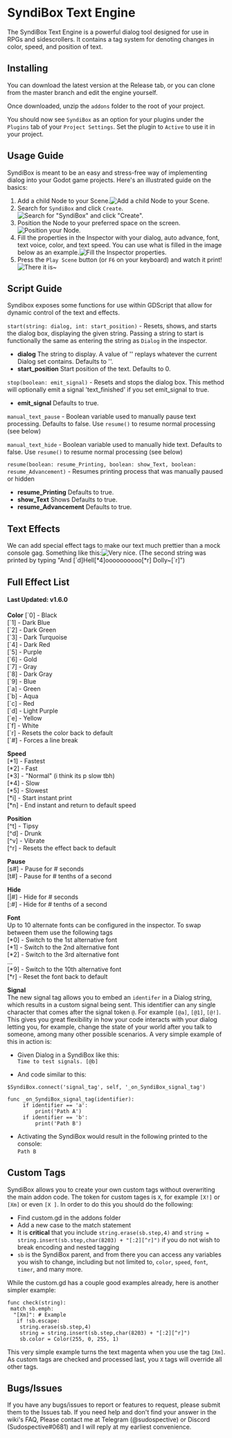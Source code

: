 # SyndiBox Text Engine
The SyndiBox Text Engine is a powerful dialog tool designed for use in RPGs and sidescrollers. It contains a tag system for denoting changes in color, speed, and position of text.

## Installing
You can download the latest version at the Release tab, or you can clone from the master branch and edit the engine yourself.

Once downloaded, unzip the `addons` folder to the root of your project.

You should now see `SyndiBox` as an option for your plugins under the `Plugins` tab of your `Project Settings`. Set the plugin to `Active` to use it in your project.

## Usage Guide
SyndiBox is meant to be an easy and stress-free way of implementing dialog into your Godot game projects. Here's an illustrated guide on the basics:

 1. Add a child Node to your Scene.![Add a child Node to your Scene.](https://imgur.com/4CxIqcX.png)
 2. Search for `SyndiBox` and click `Create`.![Search for "SyndiBox" and click "Create".](https://imgur.com/m3nZt1o.png)
 3. Position the Node to your preferred space on the screen.![Position your Node.](https://imgur.com/U22RfM3.png)
 4. Fill the properties in the Inspector with your dialog, auto advance, font, text voice, color, and text speed. You can use what is filled in the image below as an example.![Fill the Inspector properties.](https://imgur.com/0POjPSz.png)
 5. Press the `Play Scene` button (or `F6` on your keyboard) and watch it print!![There it is~](https://imgur.com/Fiigoty.png)

## Script Guide
Syndibox exposes some functions for use within GDScript that allow for dynamic control of the text and effects.   

`start(string: dialog, int: start_position)` - Resets, shows, and starts the dialog box, displaying the given string. Passing a string to start is functionally the same as entering the string as `Dialog` in the inspector.  
- **dialog** The string to display. A value of '' replays whatever the current Dialog set contains. Defaults to ''.  
- **start_position** Start position of the text. Defaults to 0.  

`stop(boolean: emit_signal)` - Resets and stops the dialog box. This method will optionally emit a signal 'text_finished' if you set emit_signal to true.  
- **emit_signal** Defaults to true.  

`manual_text_pause` - Boolean variable used to manually pause text processing. Defaults to false. Use `resume()` to resume normal processing (see below)  

`manual_text_hide` - Boolean variable used to manually hide text. Defaults to false. Use `resume()` to resume normal processing (see below)  

`resume(boolean: resume_Printing, boolean: show_Text, boolean: resume_Advancement)` - Resumes printing process that was manually paused or hidden   
- **resume_Printing** Defaults to true.  
- **show_Text** Shows Defaults to true.  
- **resume_Advancement** Defaults to true.  


## Text Effects
We can add special effect tags to make our text much prettier than a mock console gag. Something like this:![Very nice.](https://i.imgur.com/Q8c3tg3.gif)
(The second string was printed by typing "And [\`d]Hell[\*4]oooooooooo[\*r] Dolly~[\`r]")

## Full Effect List
#### Last Updated: v1.6.0

**Color**
[\`0] - Black  
[\`1] - Dark Blue  
[\`2] - Dark Green  
[\`3] - Dark Turquoise  
[\`4] - Dark Red  
[\`5] - Purple  
[\`6] - Gold  
[\`7] - Gray  
[\`8] - Dark Gray  
[\`9] - Blue  
[\`a] - Green  
[\`b] - Aqua  
[\`c] - Red  
[\`d] - Light Purple  
[\`e] - Yellow  
[\`f] - White  
[\`r] - Resets the color back to default  
[\`#] - Forces a line break  

**Speed**  
[\*1] - Fastest  
[\*2] - Fast  
[\*3] - "Normal" (i think its p slow tbh)  
[\*4] - Slow  
[\*5] - Slowest  
[\*i] - Start instant print  
[\*n] - End instant and return to default speed   

**Position**  
[\^t] - Tipsy  
[\^d] - Drunk  
[\^v] - Vibrate  
[\^r] - Resets the effect back to default

**Pause**  
[s#] - Pause for # seconds  
[t#] - Pause for # tenths of a second  

**Hide**  
[|#] - Hide for # seconds  
[:#] - Hide for # tenths of a second  

**Font**  
Up to 10 alternate fonts can be configured in the inspector. To swap between them use the following tags  
[\*0] - Switch to the 1st alternative font  
[\*1] - Switch to the 2nd alternative font    
[\*2] - Switch to the 3rd alternative font    
...    
[\*9] - Switch to the 10th alternative font    
[\*r] - Reset the font back to default  

**Signal**  
The new signal tag allows you to embed an `identifer` in a Dialog string, which results in a custom signal being sent. This identifier can any single character that comes after the signal token `@`. For example `[@a]`, `[@1]`, `[@!]`. This gives you great flexibility in how your code interacts with your dialog letting you, for example, change the state of your world after you talk to someone, among many other possible scenarios. A very simple example of this in action is:  

- Given Dialog in a SyndiBox like this:  
`Time to test signals. [@b]`

- And code similar to this:  
```gdscript
$SyndiBox.connect('signal_tag', self, '_on_SyndiBox_signal_tag')

func _on_SyndiBox_signal_tag(identifier):
     if identifier == 'a':
         print('Path A')
     if identifier == 'b':
         print('Path B')
```
    
- Activating the SyndiBox would result in the following printed to the console:  
`Path B`  

## Custom Tags
SyndiBox allows you to create your own custom tags without overwriting the main addon code. The token for custom tages is `X`, for example `[X!]` or `[Xm]` or even `[X ]`. In order to do this you should do the following:  
- Find custom.gd in the addons folder  
- Add a new case to the match statement
- It is **critical** that you include `string.erase(sb.step,4)` and `string = string.insert(sb.step,char(8203) + "[:2][^r]")` if you do not wish to break encoding and nested tagging
- `sb` is the SyndiBox parent, and from there you can access any variables you wish to change, including but not limited to, `color`, `speed`, `font`, `timer`, and many more.

While the custom.gd has a couple good examples already, here is another simpler example:  
```gdscript
func check(string):
 match sb.emph:
  "[Xm]": # Example
   if !sb.escape:
    string.erase(sb.step,4)
    string = string.insert(sb.step,char(8203) + "[:2][^r]")
    sb.color = Color(255, 0, 255, 1)
```  
This very simple example turns the text magenta when you use the tag `[Xm]`.  
As custom tags are checked and processed last, you `X` tags will override all other tags. 

## Bugs/Issues
If you have any bugs/issues to report or features to request, please submit them to the Issues tab. If you need help and don't find your answer in the wiki's FAQ, Please contact me at Telegram (@sudospective) or Discord (Sudospective#0681) and I will reply at my earliest convenience.
